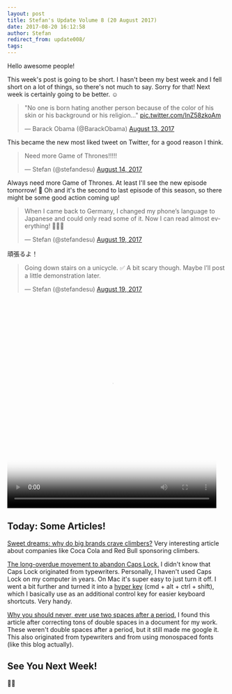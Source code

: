 ```yaml
---
layout: post
title: Stefan's Update Volume 8 (20 August 2017)
date: 2017-08-20 16:12:58
author: Stefan
redirect_from: update008/
tags:
---
```


Hello awesome people!

This week's post is going to be short. I hasn't been my best week and I fell short on a lot of things, so there's not much to say. Sorry for that! Next week is certainly going to be better. ☺️

<blockquote class="twitter-tweet" data-lang="en"><p lang="en" dir="ltr">&quot;No one is born hating another person because of the color of his skin or his background or his religion...&quot; <a href="https://t.co/InZ58zkoAm">pic.twitter.com/InZ58zkoAm</a></p>&mdash; Barack Obama (@BarackObama) <a href="https://twitter.com/BarackObama/status/896523232098078720">August 13, 2017</a></blockquote>This became the new most liked tweet on Twitter, for a good reason I think.

<blockquote class="twitter-tweet" data-lang="en"><p lang="en" dir="ltr">Need more Game of Thrones!!!!!</p>&mdash; Stefan (@stefandesu) <a href="https://twitter.com/stefandesu/status/897195538277437441">August 14, 2017</a></blockquote>Always need more Game of Thrones. At least I'll see the new episode tomorrow! 🎉 Oh and it's the second to last episode of this season, so there might be some good action coming up!

<blockquote class="twitter-tweet" data-lang="en"><p lang="en" dir="ltr">When I came back to Germany, I changed my phone’s language to Japanese and could only read some of it. Now I can read almost everything! 🎉💪🏼</p>&mdash; Stefan (@stefandesu) <a href="https://twitter.com/stefandesu/status/898834314045075456">August 19, 2017</a></blockquote>頑張るよ！

<blockquote class="twitter-tweet" data-lang="en"><p lang="en" dir="ltr">Going down stairs on a unicycle. ✅ A bit scary though. Maybe I’ll post a little demonstration later.</p>&mdash; Stefan (@stefandesu) <a href="https://twitter.com/stefandesu/status/898877693193793536">August 19, 2017</a></blockquote> 
<video alt=" stairs unicycle GIF" src="https://media.giphy.com/media/10VECuf7CD2DqU/source.mp4" poster="https://media.giphy.com/media/10VECuf7CD2DqU/giphy_s.gif" loop="" playsinline="" style="width: 480px; height: 480px; left: 0px; top: 0px;" controls></video>

## Today: Some Articles!

[Sweet dreams: why do big brands crave climbers?](https://www.thebmc.co.uk/sweet-dreams-why-do-big-brands-crave-climbers)
Very interesting article about companies like Coca Cola and Red Bull sponsoring climbers.

[The long-overdue movement to abandon Caps Lock.](http://www.slate.com/articles/technology/technology/2010/12/good_riddance.html)
I didn't know that Caps Lock originated from typewriters. Personally, I haven't used Caps Lock on my computer in years. On Mac it's super easy to just turn it off. I went a bit further and turned it into a [hyper key](http://brettterpstra.com/2017/06/15/a-hyper-key-with-karabiner-elements-full-instructions/) (cmd + alt + ctrl + shift), which I basically use as an additional control key for easier keyboard shortcuts. Very handy.

[Why you should never, ever use two spaces after a period.](http://www.slate.com/articles/technology/technology/2011/01/space_invaders.html)
I found this article after correcting tons of double spaces in a document for my work. These weren't double spaces after a period, but it still made me google it. This also originated from typewriters and from using monospaced fonts (like this blog actually).

## See You Next Week!
✌🏻
